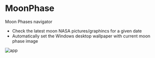 # MoonPhase

Moon Phases navigator

- Check the latest moon NASA pictures/graphincs for a given date 
- Automatically set the Windows desktop wallpaper with current moon phase image

![app](https://i.imgur.com/riU2NCa.png "sample")
